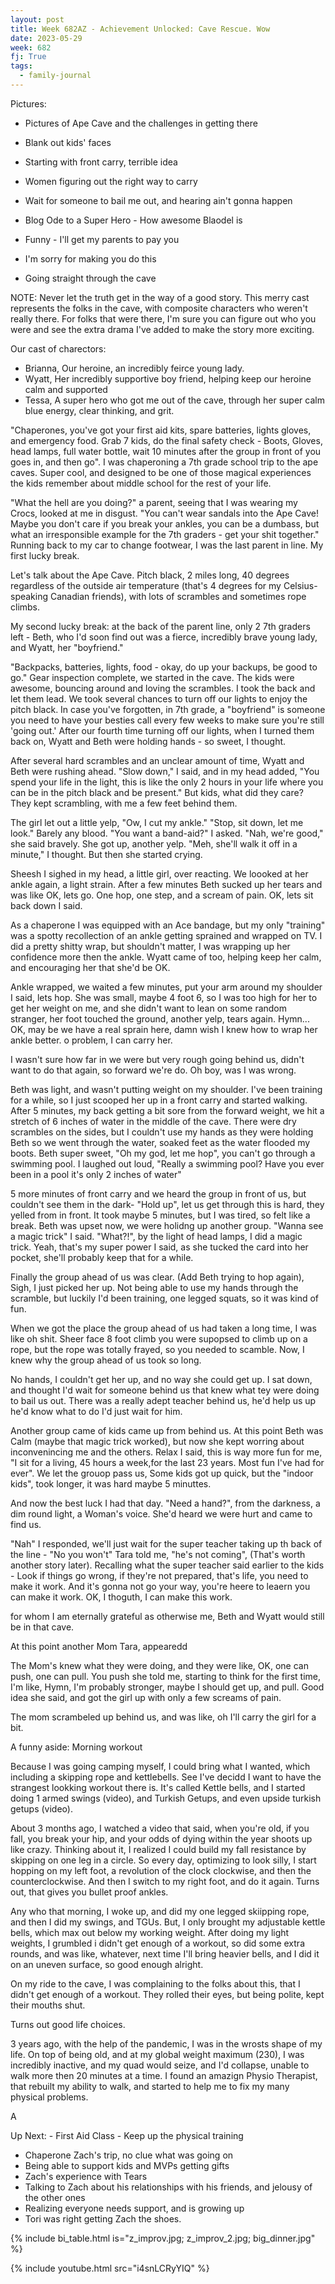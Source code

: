 ```yaml
---
layout: post
title: Week 682AZ - Achievement Unlocked: Cave Rescue. Wow
date: 2023-05-29
week: 682
fj: True
tags:
  - family-journal
---
```


Pictures:

- Pictures of Ape Cave and the challenges in getting there
- Blank out kids' faces

- Starting with front carry, terrible idea
- Women figuring out the right way to carry
- Wait for someone to bail me out, and hearing ain't gonna happen
- Blog Ode to a Super Hero - How awesome Blaodel is
- Funny - I'll get my parents to pay you
- I'm sorry for making you do this
- Going straight through the cave

NOTE: Never let the truth get in the way of a good story. This merry cast represents the folks in the cave, with composite characters who weren't really there. For folks that were there, I'm sure you can figure out who you were and see the extra drama I've added to make the story more exciting.

Our cast of charectors:

- Brianna, Our heroine, an incredibly feirce young lady.
- Wyatt, Her incredibly supportive boy friend, helping keep our heroine calm and supported
- Tessa, A super hero who got me out of the cave, through her super calm blue energy, clear thinking, and grit.

"Chaperones, you've got your first aid kits, spare batteries, lights gloves, and emergency food. Grab 7 kids, do the final safety check - Boots, Gloves, head lamps, full water bottle, wait 10 minutes after the group in front of you goes in, and then go". I was chaperoning a 7th grade school trip to the ape caves. Super cool, and designed to be one of those magical experiences the kids remember about middle school for the rest of your life.

"What the hell are you doing?" a parent, seeing that I was wearing my Crocs, looked at me in disgust. "You can't wear sandals into the Ape Cave! Maybe you don't care if you break your ankles, you can be a dumbass, but what an irresponsible example for the 7th graders - get your shit together." Running back to my car to change footwear, I was the last parent in line. My first lucky break.

Let's talk about the Ape Cave. Pitch black, 2 miles long, 40 degrees regardless of the outside air temperature (that's 4 degrees for my Celsius-speaking Canadian friends), with lots of scrambles and sometimes rope climbs.

My second lucky break: at the back of the parent line, only 2 7th graders left - Beth, who I'd soon find out was a fierce, incredibly brave young lady, and Wyatt, her "boyfriend."

"Backpacks, batteries, lights, food - okay, do up your backups, be good to go." Gear inspection complete, we started in the cave. The kids were awesome, bouncing around and loving the scrambles. I took the back and let them lead. We took several chances to turn off our lights to enjoy the pitch black. In case you've forgotten, in 7th grade, a "boyfriend" is someone you need to have your besties call every few weeks to make sure you're still 'going out.' After our fourth time turning off our lights, when I turned them back on, Wyatt and Beth were holding hands - so sweet, I thought.

After several hard scrambles and an unclear amount of time, Wyatt and Beth were rushing ahead. "Slow down," I said, and in my head added, "You spend your life in the light, this is like the only 2 hours in your life where you can be in the pitch black and be present." But kids, what did they care? They kept scrambling, with me a few feet behind them.

The girl let out a little yelp, "Ow, I cut my ankle." "Stop, sit down, let me look." Barely any blood. "You want a band-aid?" I asked. "Nah, we're good," she said bravely. She got up, another yelp. "Meh, she'll walk it off in a minute," I thought. But then she started crying.

Sheesh I sighed in my head, a little girl, over reacting. We loooked at her ankle again, a light strain. After a few minutes Beth sucked up her tears and was like OK, lets go. One hop, one step, and a scream of pain. OK, lets sit back down I said.

As a chaperone I was equipped with an Ace bandage, but my only "training" was a spotty recollection of an ankle getting sprained and wrapped on TV. I did a pretty shitty wrap, but shouldn't matter, I was wrapping up her confidence more then the ankle. Wyatt came of too, helping keep her calm, and encouraging her that she'd be OK.

Ankle wrapped, we waited a few minutes, put your arm around my shoulder I said, lets hop. She was small, maybe 4 foot 6, so I was too high for her to get her weight on me, and she didn't want to lean on some random stranger, her foot touched the ground, another yelp, tears again. Hymn... OK, may be we have a real sprain here, damn wish I knew how to wrap her ankle better. o problem, I can carry her.

I wasn't sure how far in we were but very rough going behind us, didn't want to do that again, so forward we're do. Oh boy, was I was wrong.

Beth was light, and wasn't putting weight on my shoulder. I've been training for a while, so I just scooped her up in a front carry and started walking. After 5 minutes, my back getting a bit sore from the forward weight, we hit a stretch of 6 inches of water in the middle of the cave. There were dry scrambles on the sides, but I couldn't use my hands as they were holding Beth so we went through the water, soaked feet as the water flooded my boots. Beth super sweet, "Oh my god, let me hop", you can't go through a swimming pool. I laughed out loud, "Really a swimming pool? Have you ever been in a pool it's only 2 inches of water"

5 more minutes of front carry and we heard the group in front of us, but couldn't see them in the dark- "Hold up", let us get through this is hard, they yelled from in front. It took maybe 5 minutes, but I was tired, so felt like a break. Beth was upset now, we were holidng up another group. "Wanna see a magic trick" I said. "What?!", by the light of head lamps, I did a magic trick. Yeah, that's my super power I said, as she tucked the card into her pocket, she'll probably keep that for a while.

Finally the group ahead of us was clear. (Add Beth trying to hop again), Sigh, I just picked her up. Not being able to use my hands through the scramble, but luckily I'd been training, one legged squats, so it was kind of fun.

When we got the place the group ahead of us had taken a long time, I was like oh shit. Sheer face 8 foot climb you were supopsed to climb up on a rope, but the rope was totally frayed, so you needed to scamble. Now, I knew why the group ahead of us took so long.

No hands, I couldn't get her up, and no way she could get up. I sat down, and thought I'd wait for someone behind us that knew what tey were doing to bail us out. There was a really adept teacher behind us, he'd help us up he'd know what to do I'd just wait for him.

Another group came of kids came up from behind us. At this point Beth was Calm (maybe that magic trick worked), but now she kept worring about inconvenincing me and the others. Relax I said, this is way more fun for me, "I sit for a living, 45 hours a week,for the last 23 years. Most fun I've had for ever". We let the grouop pass us, Some kids got up quick, but the "indoor kids", took longer, it was hard maybe 5 minuttes.

And now the best luck I had that day. "Need a hand?", from the darkness, a dim round light, a Woman's voice. She'd heard we were hurt and came to find us.

"Nah" I responded, we'll just wait for the super teacher taking up th back of the line - "No you won't" Tara told me, "he's not coming", (That's worth another story later). Recalling what the super teacher said earlier to the kids - Look if things go wrong, if they're not prepared, that's life, you need to make it work. And it's gonna not go your way, you're heere to leaern you can make it work. OK, I thoguth, I can make this work.

for whom I am eternally grateful as otherwise me, Beth and Wyatt would still be in that cave.

At this point another Mom Tara, appearedd

The Mom's knew what they were doing, and they were like, OK, one can push, one can pull. You push she told me, starting to think for the first time, I'm like, Hymn, I'm probably stronger, maybe I should get up, and pull. Good idea she said, and got the girl up with only a few screams of pain.

The mom scrambeled up behind us, and was like, oh I'll carry the girl for a bit.

A funny aside: Morning workout

Because I was going camping myself, I could bring what I wanted, which including a skipping rope and kettlebells. See I've decidd I want to have the strangest lookking workout there is. It's called Kettle bells, and I started doing 1 armed swings (video), and Turkish Getups, and even upside turkish getups (video).

About 3 months ago, I watched a video that said, when you're old, if you fall, you break your hip, and your odds of dying within the year shoots up like crazy. Thinking about it, I realized I could build my fall resistance by skipping on one leg in a circle. So every day, optimizing to look silly, I start hopping on my left foot, a revolution of the clock clockwise, and then the counterclockwise. And then I switch to my right foot, and do it again. Turns out, that gives you bullet proof ankles.

Any who that morning, I woke up, and did my one legged skiipping rope, and then I did my swings, and TGUs. But, I only brought my adjustable kettle bells, which max out below my working weight. After doing my light weights, I grumbled i didn't get enough of a workout, so did some extra rounds, and was like, whatever, next time I'll bring heavier bells, and I did it on an uneven surface, so good enough alright.

On my ride to the cave, I was complaining to the folks about this, that I didn't get enough of a workout. They rolled their eyes, but being polite, kept their mouths shut.

Turns out good life choices.

3 years ago, with the help of the pandemic, I was in the wrosts shape of my life. On top of being old, and at my global weight maximum (230), I was incredibly inactive, and my quad would seize, and I'd collapse, unable to walk more then 20 minutes at a time. I found an amazign Physio Therapist, that rebuilt my ability to walk, and started to help me to fix my many physical problems.

A

Up Next: - First Aid Class - Keep up the physical training

- Chaperone Zach's trip, no clue what was going on
- Being able to support kids and MVPs getting gifts
- Zach's experience with Tears
- Talking to Zach about his relationships with his friends, and jelousy of the other ones
- Realizing everyone needs support, and is growing up
- Tori was right getting Zach the shoes.

{% include bi_table.html is="z_improv.jpg; z_improv_2.jpg; big_dinner.jpg" %}

{% include youtube.html src="i4snLCRyYIQ" %}
